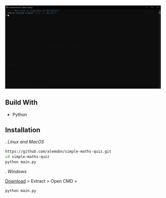 ![Demo](docs/demo.png)

## Build With

- Python

## Installation

. *Linux and MacOS*

```bash
https://github.com/alemobn/simple-maths-quiz.git
cd simple-maths-quiz
python main.py
```

. *Windows* 


[Download](https://github.com/alemobn/simple-faq/archive/refs/heads/main.zip) > Extract > Open CMD >
```bash
python main.py
```
